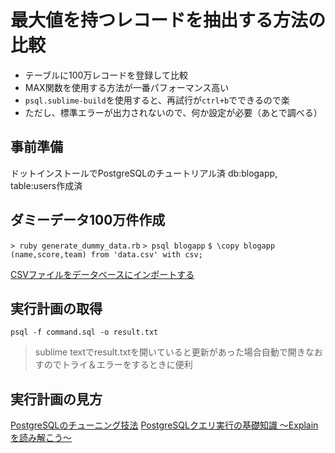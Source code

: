 # 最大値を持つレコードを抽出する方法の比較

- テーブルに100万レコードを登録して比較
- MAX関数を使用する方法が一番パフォーマンス高い
- `psql.sublime-build`を使用すると、再試行が`ctrl+b`でできるので楽
- ただし、標準エラーが出力されないので、何か設定が必要（あとで調べる）

## 事前準備
ドットインストールでPostgreSQLのチュートリアル済
db:blogapp, table:users作成済

## ダミーデータ100万件作成
`> ruby generate_dummy_data.rb`
`> psql blogapp`
`$ \copy blogapp (name,score,team) from 'data.csv' with csv;`

[CSVファイルをデータベースにインポートする](http://qiita.com/egg_chicken/items/cec72bda3759f875285f)

## 実行計画の取得
`psql -f command.sql -o result.txt`

> sublime textでresult.txtを開いていると更新があった場合自動で開きなおすのでトライ＆エラーをするときに便利

## 実行計画の見方

[PostgreSQLのチューニング技法](https://www.google.com/url?sa=t&rct=j&q=&esrc=s&source=web&cd=2&cad=rja&uact=8&ved=0CCIQFjAB&url=https%3A%2F%2Fwww.postgresql.jp%2Fevents%2Fpgcon09j%2Fdoc%2Fb2-3.pdf&ei=R5NEVdu0HobpmAXy7YHAAw&usg=AFQjCNGvs31wvLjRElw1QdGWrIwVKarwWg&sig2=riLfZ0Wz0pFhfPlsdxhKAQ&bvm=bv.92291466,d.dGY)
[PostgreSQLクエリ実行の基礎知識 ～Explainを読み解こう～](http://www.slideshare.net/MikiShimogai/postgre-sql-explain)